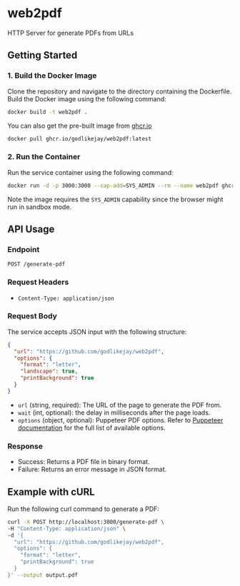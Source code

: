 # web2pdf

HTTP Server for generate PDFs from URLs

## Getting Started

### 1. Build the Docker Image

Clone the repository and navigate to the directory containing the Dockerfile. Build the Docker image using the following command:

```bash
docker build -t web2pdf .
```

You can also get the pre-built image from [ghcr.io](ghcr.io/godlikejay/web2pdf)

```bash
docker pull ghcr.io/godlikejay/web2pdf:latest
```

### 2. Run the Container

Run the service container using the following command:

```bash
docker run -d -p 3000:3000 --cap-add=SYS_ADMIN --rm --name web2pdf ghcr.io/godlikejay/web2pdf:latest
```

Note the image requires the `SYS_ADMIN` capability since the browser might run in sandbox mode.

## API Usage

### Endpoint

`POST /generate-pdf`

### Request Headers

- `Content-Type: application/json`

### Request Body

The service accepts JSON input with the following structure:

```json
{
  "url": "https://github.com/godlikejay/web2pdf",
  "options": {
    "format": "letter",
    "landscape": true,
    "printBackground": true
  }
}
```

- `url` (string, required): The URL of the page to generate the PDF from.
- `wait` (int, optional): the delay in milliseconds after the page loads.
- `options` (object, optional): Puppeteer PDF options. Refer to [Puppeteer documentation](https://pptr.dev/api/puppeteer.pdfoptions) for the full list of available options.

### Response

- Success: Returns a PDF file in binary format.
- Failure: Returns an error message in JSON format.

## Example with cURL

Run the following curl command to generate a PDF:

```bash
curl -X POST http://localhost:3000/generate-pdf \
-H "Content-Type: application/json" \
-d '{
  "url": "https://github.com/godlikejay/web2pdf",
  "options": {
    "format": "letter",
    "printBackground": true
  }
}' --output output.pdf
```
